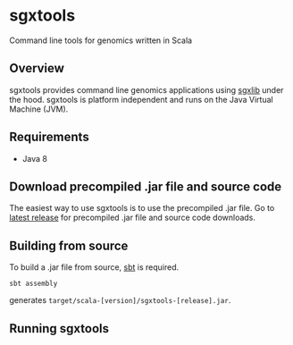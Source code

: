 # sgxtools
Command line tools for genomics written in Scala

## Overview

sgxtools provides command line genomics applications using [sgxlib](https://github.com/pamelarussell/sgxlib) under the hood. sgxtools is platform independent and runs on the Java Virtual Machine (JVM).

## Requirements

- Java 8

## Download precompiled .jar file and source code

The easiest way to use sgxtools is to use the precompiled .jar file. Go to [latest release](https://github.com/pamelarussell/sgxtools/releases/latest) for precompiled .jar file and source code downloads.

## Building from source

To build a .jar file from source, [sbt](http://www.scala-sbt.org/) is required.

```
sbt assembly
```

generates `target/scala-[version]/sgxtools-[release].jar`.

## Running sgxtools



